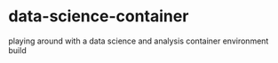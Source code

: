 # data-science-container
playing around with a data science and analysis container environment build
